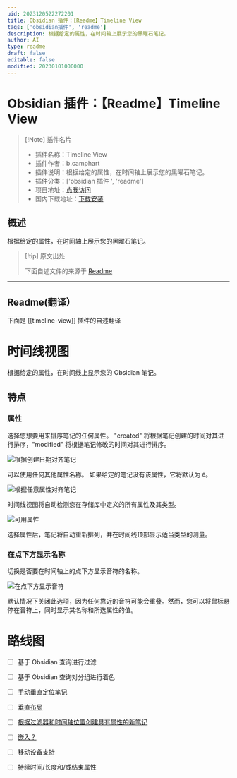 ```yaml
---
uid: 2023120522272201
title: Obsidian 插件：【Readme】Timeline View
tags: ['obsidian插件', 'readme']
description: 根据给定的属性，在时间轴上展示您的黑曜石笔记。
author: AI
type: readme
draft: false
editable: false
modified: 20230101000000
---
```


# Obsidian 插件：【Readme】Timeline View

> [!Note] 插件名片
> - 插件名称：Timeline View
> - 插件作者：b.camphart
> - 插件说明：根据给定的属性，在时间轴上展示您的黑曜石笔记。
> - 插件分类：['obsidian 插件 ', 'readme']
> - 项目地址：[点我访问](https://github.com/b-camphart/timeline-view)
> - 国内下载地址：[下载安装](https://pkmer.cn/products/plugin/pluginMarket/?timeline-view)

## 概述

根据给定的属性，在时间轴上展示您的黑曜石笔记。

> [!tip] 原文出处
>
>下面自述文件的来源于 [Readme](https://ghproxy.net/https://raw.githubusercontent.com/b-camphart/timeline-view/main/README.md)
>

---

## Readme(翻译）

下面是 [[timeline-view]] 插件的自述翻译

# 时间线视图

根据给定的属性，在时间线上显示您的 Obsidian 笔记。

## 特点

### 属性

选择您想要用来排序笔记的任何属性。 "created" 将根据笔记创建的时间对其进行排序，"modified" 将根据笔记修改的时间对其进行排序。

![根据创建日期对齐笔记](docs/resources/created-date-example.PNG)

可以使用任何其他属性名称。 如果给定的笔记没有该属性，它将默认为 `0`。

![根据任意属性对齐笔记](docs/resources/arbitrary-property.PNG)

时间线视图将自动检测您在存储库中定义的所有属性及其类型。

![可用属性](docs/resources/available-properties.PNG)

选择属性后，笔记将自动重新排列，并在时间线顶部显示适当类型的测量。

### 在点下方显示名称

切换是否要在时间轴上的点下方显示音符的名称。

![在点下方显示音符](docs/resources/display-notes-below-points.PNG)

默认情况下关闭此选项，因为任何靠近的音符可能会重叠。然而，您可以将鼠标悬停在音符上，同时显示其名称和所选属性的值。

# 路线图

- [ ] 基于 Obsidian 查询进行过滤
- [ ] 基于 Obsidian 查询对分组进行着色
- [ ] [手动垂直定位笔记](https://github.com/b-camphart/plot-point-timeline/issues/1)
- [ ] [垂直布局](https://github.com/b-camphart/plot-point-timeline/issues/2)
- [ ] [根据过滤器和时间轴位置创建具有属性的新笔记](https://github.com/b-camphart/plot-point-timeline/issues/4)
- [ ] [嵌入？](https://github.com/b-camphart/plot-point-timeline/issues/6)
- [ ] [移动设备支持](https://github.com/b-camphart/plot-point-timeline/issues/7)
- [ ] 持续时间/长度和/或结束属性



